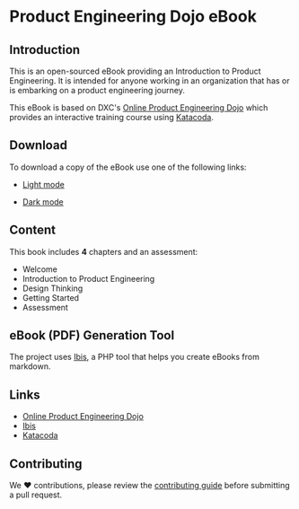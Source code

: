 # Product Engineering Dojo eBook
## Introduction

This is an open-sourced eBook providing an Introduction to Product Engineering. It is intended for anyone working in an organization that has or is embarking on a product engineering journey.

This eBook is based on DXC's [Online Product Engineering Dojo](https://dxc-technology.github.io/about-pe-dojo/) which provides an interactive training course using [Katacoda](https://www.katacoda.com/).

## Download

To download a copy of the eBook use one of the following links:

* [Light mode](https://github.com/tom-halpin/pe-dojo-book/blob/main/export/product-engineering-light.pdf)

* [Dark mode](https://github.com/tom-halpin/pe-dojo-book/blob/main/export/product-engineering-dark.pdf)

## Content

This book includes **4** chapters and an assessment:

* Welcome
* Introduction to Product Engineering
* Design Thinking
* Getting Started
* Assessment

## eBook (PDF) Generation Tool

The project uses [Ibis](https://github.com/themsaid/ibis/), a PHP tool that helps you create eBooks from markdown.

## Links

* [Online Product Engineering Dojo](https://dxc-technology.github.io/about-pe-dojo/)
* [Ibis](https://github.com/themsaid/ibis/)
* [Katacoda](https://www.katacoda.com/)

## Contributing

We :heart: contributions, please review the [contributing guide](CONTRIBUTING.md) before submitting a pull request.
